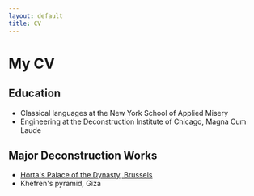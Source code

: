 ```yaml
---
layout: default
title: CV
---
```


# My CV

## Education

* Classical languages at the New York School of Applied Misery
* Engineering at the Deconstruction Institute of Chicago, Magna Cum Laude

## Major Deconstruction Works

* [Horta's Palace of the Dynasty, Brussels](http://en.wikipedia.org/wiki/Victor_Horta)
* Khefren's pyramid, Giza
